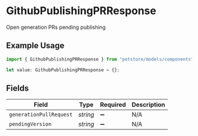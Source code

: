 # GithubPublishingPRResponse

Open generation PRs pending publishing

## Example Usage

```typescript
import { GithubPublishingPRResponse } from "petstore/models/components";

let value: GithubPublishingPRResponse = {};
```

## Fields

| Field                   | Type                    | Required                | Description             |
| ----------------------- | ----------------------- | ----------------------- | ----------------------- |
| `generationPullRequest` | *string*                | :heavy_minus_sign:      | N/A                     |
| `pendingVersion`        | *string*                | :heavy_minus_sign:      | N/A                     |